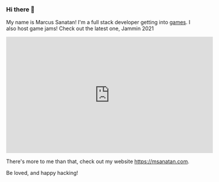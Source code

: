 ### Hi there 👋

My name is Marcus Sanatan! I'm a full stack developer getting into [games](https://msanatan.itch.io/). I also host game jams! Check out the latest one, Jammin 2021

<iframe width="560" height="315" src="https://www.youtube.com/embed/fiCOIeDXIrg" title="YouTube video player" frameborder="0" allow="accelerometer; autoplay; clipboard-write; encrypted-media; gyroscope; picture-in-picture" allowfullscreen></iframe>


There's more to me than that, check out my website <https://msanatan.com>.

Be loved, and happy hacking!

<!--
**msanatan/msanatan** is a ✨ _special_ ✨ repository because its `README.md` (this file) appears on your GitHub profile.

Here are some ideas to get you started:

- 🔭 I’m currently working on ...
- 🌱 I’m currently learning ...
- 👯 I’m looking to collaborate on ...
- 🤔 I’m looking for help with ...
- 💬 Ask me about ...
- 📫 How to reach me: ...
- 😄 Pronouns: ...
- ⚡ Fun fact: ...
-->
